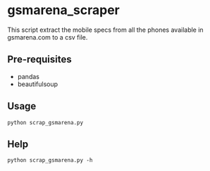 # gsmarena_scraper

This script extract the mobile specs from all the phones available in gsmarena.com to a csv file.

## Pre-requisites

- pandas
- beautifulsoup

## Usage

```
python scrap_gsmarena.py
```

## Help

```
python scrap_gsmarena.py -h
```

